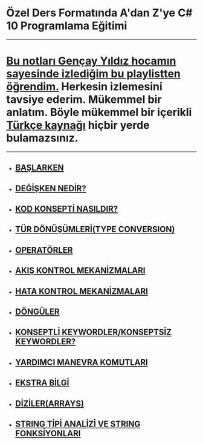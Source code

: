 # Özel Ders Formatında A'dan Z'ye C# 10 Programlama Eğitimi

***
# [Bu notları Gençay Yıldız hocamın sayesinde izlediğim bu playlistten öğrendim.](https://www.youtube.com/playlist?list=PLQVXoXFVVtp1o3nq3-IXv42bPaFlzroBE)  Herkesin izlemesini tavsiye ederim. Mükemmel bir anlatım. Böyle mükemmel bir içerikli [Türkçe kaynağı](https://www.youtube.com/c/Gen%C3%A7ayY%C4%B1ld%C4%B1z) hiçbir yerde bulamazsınız.
***

- ## [BAŞLARKEN](https://github.com/musauyumaznotes/CSharp_10_Programlama_Egitimi/blob/main/1-Ba%C5%9Flarken/ReadMe.md)
- ## [DEĞİŞKEN NEDİR?](https://github.com/musauyumaznotes/CSharp_10_Programlama_Egitimi/blob/main/2-De%C4%9Fi%C5%9Fken%20Nedir/ReadMe.md)
- ## [KOD KONSEPTİ NASILDIR?](https://github.com/musauyumaznotes/CSharp_10_Programlama_Egitimi/blob/main/3-Kod%20Konsepti%20Nas%C4%B1ld%C4%B1r/ReadMe.md)
- ## [TÜR DÖNÜŞÜMLERİ(TYPE CONVERSION)](https://github.com/musauyumaznotes/CSharp_10_Programlama_Egitimi/blob/main/4-T%C3%BCr%20D%C3%B6n%C3%BC%C5%9F%C3%BCmleri(Type%20Conversion)/ReadMe.md)
- ## [OPERATÖRLER](https://github.com/musauyumaznotes/CSharp_10_Programlama_Egitimi/blob/main/5-Operat%C3%B6rler/ReadMe.md)
- ## [AKIŞ KONTROL MEKANİZMALARI](https://github.com/musauyumaz/CSharp_10_Programlama_Egitimi/blob/main/6-Ak%C4%B1%C5%9F%20Kontrol%20Mekanizmalar%C4%B1/ReadMe.md)
- ## [HATA KONTROL MEKANİZMALARI](https://github.com/musauyumaz/CSharp_10_Programlama_Egitimi/blob/main/7-Hata%20Kontrol%20Mekanizmalar%C4%B1/ReadMe.md)
- ## [DÖNGÜLER](https://github.com/musauyumaz/CSharp_10_Programlama_Egitimi/blob/main/8-D%C3%B6ng%C3%BCler/ReadMe.md)
- ## [KONSEPTLİ KEYWORDLER/KONSEPTSİZ KEYWORDLER?](https://github.com/musauyumaz/CSharp_10_Programlama_Egitimi/blob/main/9-Konseptli%20Keywordler%26Konseptsiz%20Keywordler/ReadMe.md)
- ## [YARDIMCI MANEVRA KOMUTLARI](https://github.com/musauyumaz/CSharp_10_Programlama_Egitimi/blob/main/10-%20Yard%C4%B1mc%C4%B1%20Manevra%20Komutlar%C4%B1/ReadMe.md)
- ## [EKSTRA BİLGİ](https://github.com/musauyumaz/CSharp_10_Programlama_Egitimi/blob/main/11-Ekstra%20Bilgi/ReadMe.md)
- ## [DİZİLER(ARRAYS)](https://github.com/musauyumaz/CSharp_10_Programlama_Egitimi/blob/main/12-Diziler(Arrays)/ReadMe.md)
- ## [STRING TİPİ ANALİZİ VE STRING FONKSİYONLARI]()

